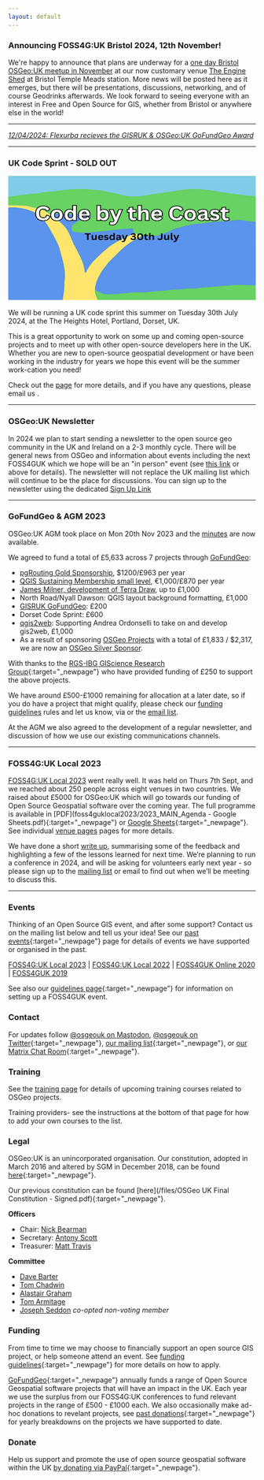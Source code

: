 ```yaml
---
layout: default
---
```


### Announcing FOSS4G:UK Bristol 2024, 12th November!

We're happy to announce that plans are underway for a [one day Bristol OSGeo:UK meetup in November](https://uk.osgeo.org/foss4guk2024/bristol.html) at our now customary venue [The Engine Shed](https://engine-shed.co.uk/) at Bristol Temple Meads station. More news will be posted here as it emerges, but there will be presentations, discussions, networking, and of course Geodrinks afterwards. We look forward to seeing everyone with an interest in Free and Open Source for GIS, whether from Bristol or anywhere else in the world! 

----

*[12/04/2024: Flexurba recieves the GISRUK & OSGeo:UK GoFundGeo Award](gofundgeo.html#flexurba-gisruk--osgeouk-gofundgeo-award)*

----

### UK Code Sprint - SOLD OUT

![](images/code-by-the-coast.jpg)

We will be running a UK code sprint this summer on Tuesday 30th July 2024, at the The Heights Hotel, Portland, Dorset, UK. 

This is a great opportunity to work on some up and coming open-source projects and to meet up with other open-source developers here in the UK. Whether you are new to open-source geospatial development or have been working in the industry for years we hope this event will be the summer work-cation you need!

Check out the [page](code-sprint-2024.html) for more details, and if you have any questions, please email us <span class="osgeoemail"></span>. 


----

### OSGeo:UK Newsletter

In 2024 we plan to start sending a newsletter to the open source geo community in the UK and Ireland on a 2-3 monthly cycle. There will be general news from OSGeo and information about events including the next FOSS4GUK which we hope will be an "in person" event (see [this link](foss4guk2024/index.html) or above for details). The newsletter will not replace the UK mailing list which will continue to be the place for discussions.
You can sign up to the newsletter using the dedicated [Sign Up Link](https://stats.sender.net/forms/b4160d/view) 
﻿
 
----

### GoFundGeo & AGM 2023

OSGeo:UK AGM took place on Mon 20th Nov 2023 and the [minutes](https://uk.osgeo.org/agm/agm2023minutes.html) are now available. 

We agreed to fund a total of £5,633 across 7 projects through [GoFundGeo](gofundgeo.html):

* [pgRouting Gold Sponsorship](https://pgrouting.org/donate.html#sponsors), $1200/£963 per year
* [QGIS Sustaining Membership small level](https://www.qgis.org/en/site/about/sustaining_members.html), €1,000/£870 per year
* [James Milner, development of Terra Draw](https://github.com/JamesLMilner/terra-draw), up to £1,000
* North Road/Nyall Dawson: QGIS layout background formatting, £1,000
* [GISRUK GoFundGeo](https://2024.gisruk.org//osgeo/): £200
* Dorset Code Sprint: £600
* [qgis2web](https://github.com/tomchadwin/qgis2web): Supporting Andrea Ordonselli to take on and develop gis2web, £1,000
* As a result of sponsoring [OSGeo Projects](https://www.osgeo.org/about/how-to-become-a-sponsor/) with a total of £1,833 / $2,317, we are now an [OSGeo Silver Sponsor](https://www.osgeo.org/sponsors/). 

With thanks to the [RGS-IBG GIScience Research Group](https://geoinfo.science/){:target="_newpage"} who have provided funding of £250 to support the above projects. 

We have around £500-£1000 remaining for allocation at a later date, so if you do have a project that might qualify, please check our [funding guidelines](fundingguidelines.html) rules and let us know, via <span class="osgeoemail"></span> or the [email list](https://lists.osgeo.org/mailman/listinfo/uk). 

At the AGM we also agreed to the development of a regular newsletter, and discussion of how we use our existing communications channels. 


----

### FOSS4G:UK Local 2023

[FOSS4G:UK Local 2023](foss4guklocal2023/index.html) went really well. It was held on Thurs 7th Sept, and we reached about 250 people across eight venues in two countries. We raised about £5000 for OSGeo:UK which will go towards our funding of Open Source Geospatial software over the coming year. The full programme is available in [PDF](foss4guklocal2023/2023_MAIN_Agenda - Google Sheets.pdf){:target="_newpage"} or [Google Sheets](https://docs.google.com/spreadsheets/d/1ewkqvMZqXIwDtyEtCxdKte7czpZxUjqqlCZkY1REmzc/edit?usp=sharing){:target="_newpage"}. See individual [venue pages](foss4guklocal2023/index.html#venues) pages for more details. 

We have done a short [write up](foss4guklocal2023/lessons-learned.html), summarising some of the feedback and highlighting a few of the lessons learned for next time. We’re planning to run a conference in 2024, and will be asking for volunteers early next year - so please sign up to the [mailing list](https://lists.osgeo.org/mailman/listinfo/uk) or email <span class="osgeoemail"></span> to find out when we’ll be meeting to discuss this.

----

### Events

Thinking of an Open Source GIS event, and after some support? Contact us on the mailing list below and tell us your idea! See our [past events](pastevents.html){:target="_newpage"} page for details of events we have supported or organised in the past.

[FOSS4G:UK Local 2023](foss4guklocal2023/index.html) | [FOSS4G:UK Local 2022](/foss4guk2022local/) | [FOSS4GUK Online 2020](/foss4gukonline2020/) | [FOSS4GUK 2019](/foss4guk2019/)

See also our [guidelines page](foss4gukguidelines.html){:target="_newpage"} for information on setting up a FOSS4GUK event.

### Contact

For updates follow [@osgeouk on Mastodon](https://fosstodon.org/@osgeouk), [@osgeouk on Twitter](https://twitter.com/osgeouk){:target="_newpage"}, [our mailing list](https://lists.osgeo.org/mailman/listinfo/uk){:target="_newpage"}, or [our Matrix Chat Room](https://matrix.to/#/%23OSGeoUK:matrix.org){:target="_newpage"}.


### Training

See the [training page](training.html) for details of upcoming training courses related to OSGeo projects. 

Training providers- see the instructions at the bottom of that page for how to add your own courses to the list.

### Legal

OSGeo:UK is an unincorporated organisation. Our constitution, adopted in March 2016 and altered by SGM in December 2018, can be found [here](/files/OSGeoUKFinalConstitution_2018_amendments-signed.pdf){:target="_newpage"}.

Our previous constitution can be found [here](/files/OSGeo UK Final Constitution - Signed.pdf){:target="_newpage"}.

__Officers__

* Chair: [Nick Bearman](https://twitter.com/NickBearmanUK)
* Secretary: [Antony Scott](https://twitter.com/antscott)
* Treasurer: [Matt Travis](https://twitter.com/Yakus)

__Committee__

* [Dave Barter](https://twitter.com/NautoGuide)
* [Tom Chadwin](https://en.osm.town/@tomchadwin)
* [Alastair Graham](https://social.vivaldi.net/@ajggeoger)
* [Tom Armitage](https://twitter.com/MapNav_Tom)
* [Joseph Seddon](https://twitter.com/josephseddon) *co-opted non-voting member*

### Funding

From time to time we may choose to financially support an open source GIS project, or help someone attend an event. See [funding guidelines](fundingguidelines.html){:target="_newpage"} for more details on how to apply.

[GoFundGeo](gofundgeo.html){:target="_newpage"} annually funds a range of Open Source Geospatial software projects that will have an impact in the UK. Each year we use the surplus from our FOSS4G:UK conferences to fund relevant projects in the range of £500 - £1000 each. We also occasionally make ad-hoc donations to revelant projects, see [past donations](pastdonations.html){:target="_newpage"} for yearly breakdowns on the projects we have supported to date.

### Donate

Help us support and promote the use of open source geospatial software within the UK [by donating via PayPal](donations.html){:target="_newpage"}.




<!-- Jonny Huck Email Obfuscator -->
<!-- Simply add...  <span class="osgeoemail"></span>  ...wherever you would like the email link to appear -->
<script>
    let spans = document.getElementsByClassName('osgeoemail');
    for (let i = 0; i < spans.length; i++){
        spans[i].innerHTML = Tea.decrypt("TaP7QMCgFhScZikfQl5S2WfHPdfSh44LhvA4yCJITheD063TvlsEuDlGFtNkE+SCMIKiymkA/88=", "foss4g");
    }
</script>

